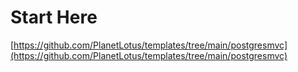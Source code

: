 # Start Here

[https://github.com/PlanetLotus/templates/tree/main/postgresmvc](https://github.com/PlanetLotus/templates/tree/main/postgresmvc)
